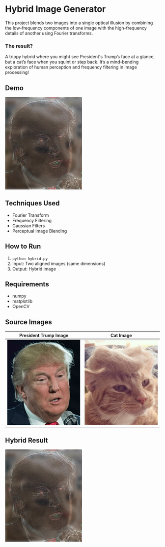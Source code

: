 # Hybrid Image Generator

This project blends two images into a single optical illusion by combining the low-frequency components of one image with the high-frequency details of another using Fourier transforms.

### The result? 
A trippy hybrid where you might see President's Trump’s face at a glance, but a cat’s face when you squint or step back. 
It’s a mind-bending exploration of human perception and frequency filtering in image processing!

## Demo
![Hybrid Example](images/hybrid.png)

## Techniques Used
- Fourier Transform
- Frequency Filtering
- Gaussian Filters
- Perceptual Image Blending

## How to Run
1. `python hybrid.py`
2. Input: Two aligned images (same dimensions)
3. Output: Hybrid image

## Requirements
- numpy
- matplotlib
- OpenCV

## Source Images

| President Trump Image | Cat Image |
|-------------|-----------|
| ![](images/trump.png) | ![](images/cat.png) |

## Hybrid Result

![Hybrid Image](images/hybrid.png)
